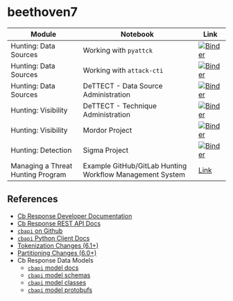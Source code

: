 # beethoven7

|Module|Notebook|Link|
|------|--------|----|
|Hunting: Data Sources|Working with `pyattck`|[![Binder](https://mybinder.org/badge_logo.svg)](https://mybinder.org/v2/gh/rcobb-scwx/beethoven7/master?filepath=notebooks%2FExercises%20-%20Working%20with%20ATTACK.ipynb)|
|Hunting: Data Sources|Working with `attack-cti`|[![Binder](https://mybinder.org/badge_logo.svg)](https://mybinder.org/v2/gh/hunters-forge/ATTACK-Python-Client/master)|
|Hunting: Data Sources|DeTTECT - Data Source Administration|[![Binder](https://mybinder.org/badge_logo.svg)](https://mybinder.org/v2/gh/rcobb-scwx/DeTTECT/master?filepath=data-sources.ipynb)|
|Hunting: Visibility|DeTTECT - Technique Administration|[![Binder](https://mybinder.org/badge_logo.svg)](https://mybinder.org/v2/gh/rcobb-scwx/DeTTECT/master?filepath=visibility.ipynb)|
|Hunting: Visibility|Mordor Project|[![Binder](https://mybinder.org/badge_logo.svg)](https://mybinder.org/v2/gh/hunters-forge/mordor/master)|
|Hunting: Detection|Sigma Project|[![Binder](https://mybinder.org/badge_logo.svg)](https://mybinder.org/v2/gh/rcobb-scwx/sigma/master?filepath=notebooks%2Fsigmac.ipynb)|
|Managing a Threat Hunting Program|Example GitHub/GitLab Hunting Workflow Management System|[Link](https://github.com/th3y3ti/tahiti-wfms)|

## References
* [Cb Response Developer Documentation](https://developer.carbonblack.com/reference/enterprise-response/)
* [Cb Response REST API Docs](https://developer.carbonblack.com/reference/enterprise-response/6.3/rest-api/)
* [`cbapi` on Github](https://github.com/carbonblack/cbapi-python)
* [`cbapi` Python Client Docs](https://cbapi.readthedocs.io/en/latest/response-api.html)
* [Tokenization Changes (6.1+)](https://developer.carbonblack.com/reference/enterprise-response/6.1/command-line-query-changes/)
* [Partitioning Changes (6.0+)](https://developer.carbonblack.com/reference/enterprise-response/6.1/process-api-changes/)
* Cb Response Data Models
    * [`cbapi` model docs](https://cbapi.readthedocs.io/en/latest/response-api.html#models)
    * [`cbapi` model schemas](https://github.com/carbonblack/cbapi-python/tree/master/src/cbapi/response/models)
    * [`cbapi` model classes](https://github.com/carbonblack/cbapi-python/blob/master/src/cbapi/response/models.py#L1597)
    * [`cbapi` model protobufs](https://github.com/carbonblack/cbapi-python/blob/master/src/cbapi/response/sensor_events.py)
